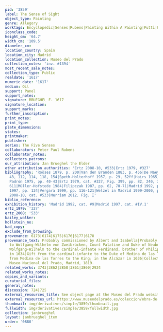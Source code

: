 ```yaml
---
pid: '3859'
label: The Sense of Sight
object_type: Painting
genre: Allegory
worktags: Encyclopedic|Senses|Rubens|Painting Within A Painting|Putti|Flowers|Globe|Sculpture
iconclass_code:
height_cm: '64.7'
width_cm: '109.5'
diameter_cm:
location_country: Spain
location_city: Madrid
location_collection: Museo del Prado
collection_notes: 'inv. #1394'
most_recent_sale_notes:
collection_type: Public
realdate: '1617'
numeric_date: '1617'
medium: Oil
support: Panel
support_notes:
signature: BRUEGHEL F. 1617
signature_location:
support_marks:
further_inscription:
print_notes:
print_type:
plate_dimensions:
states:
printmaker:
publisher:
series: The Five Senses
collaborators: Peter Paul Rubens
collaborator_notes:
collectors_patrons:
our_attribution: Jan Brueghel the Elder
other_attribution_authorities: 'Ertz 2008-10, #533|Ertz 1979, #327'
bibliography: 'Rooses 1879, p. 200|Van den Branden 1883, p. 456|De Maeyer 1955, pp.
  43, 112, 114, 118, 154|Speth-Holterhoff 1957, p. 29, 52ff|Hairs 1965, p. 150|Díaz
  Padrón 1975, pp. 40-43|Ertz 1979, cat. #327, Fig. 399, pp. 82, 240, 332, 343-47,
  611|Müller-Hofstede 1984|Filipczak 1987, pp. 62, 70-71|Madrid 1992, pp. 112-125|Madrid
  1997, pp. 134|Vergara 1999, pp. 116-121|Welzel in Madrid 1999-2000, pp. 89-97|Ertz
  2008-10, cat. #533|Merriam 2012, Fig. I'
biblio_reference:
exhibition_history: 'Madrid 1992, cat. #9|Madrid 1997, cat. #IV.1'
ertz_1979: '327'
ertz_2008: '533'
bailey_walker:
hollstein_no:
bad_copy:
exclude_from_browsing:
provenance: 6173|6174|6175|6176|6177|6178
provenance_text: Probably commissioned by Albert and Isabella|Probably given by them
  to Wolfgang-Wilhelm von Zweibrücken, Count Palatine and Duke of Neuburg|Gift from
  Wolfgang-Wilhelm to the cardinal-infante Ferdinand, brother of Philip IV, possibly
  in 1634|Gift from the cardinal-infante to the Duke of Medina de las Torres, 1634.|Gift
  from Medina de las Torres to the King; in the Alcázar in 1636|Collection of the
  Museo Nacional del Prado, Madrid, 1819.
related_works: 3743|3862|3858|3861|3860|2924
related_works_notes:
copies_and_variants:
curatorial_files:
general_notes:
discussion: 724|725
external_resources_title: See object page at the Museo del Prado website
external_resources_url: https://www.museodelprado.es/coleccion/obra-de-arte/la-vista/494fd4d5-16d2-4857-811b-e0b2a0eb7fc7
thumbnail: img/derivatives/simple/3859/thumbnail.jpg
fullwidth: img/derivatives/simple/3859/fullwidth.jpg
collection: janbrueghel
layout: janbrueghel_item
order: '0880'
---
```

